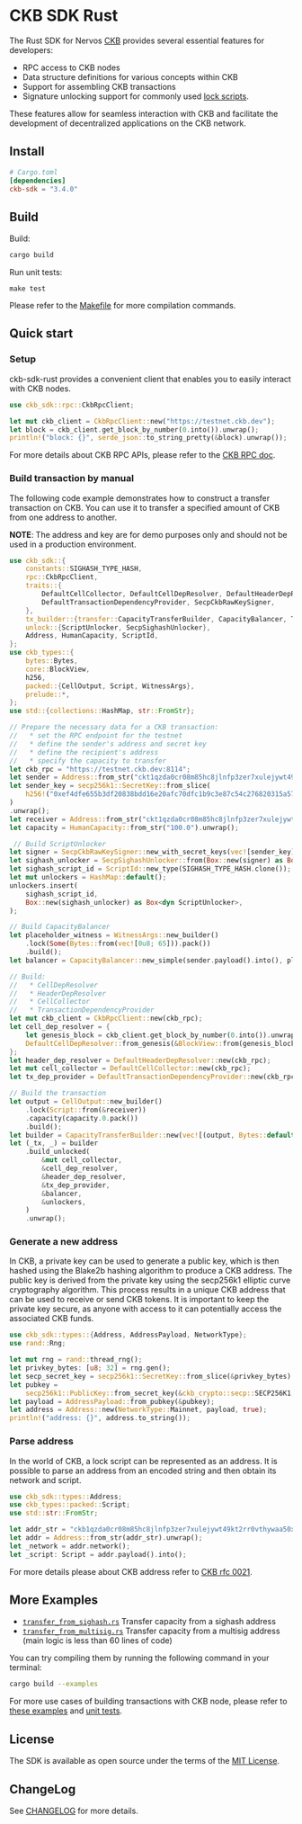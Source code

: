 
# CKB SDK Rust

The Rust SDK for Nervos [CKB][ckb] provides several essential features for developers:

- RPC access to CKB nodes
- Data structure definitions for various concepts within CKB
- Support for assembling CKB transactions
- Signature unlocking support for commonly used [lock scripts](https://github.com/nervosnetwork/rfcs/blob/master/rfcs/0022-transaction-structure/0022-transaction-structure.md#lock-script).

These features allow for seamless interaction with CKB and facilitate the development of decentralized applications on the CKB network.

## Install

```toml
# Cargo.toml
[dependencies]
ckb-sdk = "3.4.0"
```

## Build

Build:

```bash
cargo build
```

Run unit tests:

```
make test
```

Please refer to the [Makefile](./Makefile) for more compilation commands.

## Quick start

### Setup

ckb-sdk-rust provides a convenient client that enables you to easily interact with CKB nodes.

```rust
use ckb_sdk::rpc::CkbRpcClient;

let mut ckb_client = CkbRpcClient::new("https://testnet.ckb.dev");
let block = ckb_client.get_block_by_number(0.into()).unwrap();
println!("block: {}", serde_json::to_string_pretty(&block).unwrap());
```

For more details about CKB RPC APIs, please refer to the [CKB RPC doc](https://github.com/nervosnetwork/ckb/blob/master/rpc/README.md).

### Build transaction by manual

The following code example demonstrates how to construct a transfer transaction on CKB. You can use it to transfer a specified amount of CKB from one address to another.

**NOTE**: The address and key are for demo purposes only and should not be used in a production environment.

```rust
use ckb_sdk::{
    constants::SIGHASH_TYPE_HASH,
    rpc::CkbRpcClient,
    traits::{
        DefaultCellCollector, DefaultCellDepResolver, DefaultHeaderDepResolver,
        DefaultTransactionDependencyProvider, SecpCkbRawKeySigner,
    },
    tx_builder::{transfer::CapacityTransferBuilder, CapacityBalancer, TxBuilder},
    unlock::{ScriptUnlocker, SecpSighashUnlocker},
    Address, HumanCapacity, ScriptId,
};
use ckb_types::{
    bytes::Bytes,
    core::BlockView,
    h256,
    packed::{CellOutput, Script, WitnessArgs},
    prelude::*,
};
use std::{collections::HashMap, str::FromStr};

// Prepare the necessary data for a CKB transaction:
//   * set the RPC endpoint for the testnet
//   * define the sender's address and secret key
//   * define the recipient's address
//   * specify the capacity to transfer
let ckb_rpc = "https://testnet.ckb.dev:8114";
let sender = Address::from_str("ckt1qzda0cr08m85hc8jlnfp3zer7xulejywt49kt2rr0vthywaa50xwsqf7v2xsyj0p8szesqrwqapvvygpc8hzg9sku954v").unwrap();
let sender_key = secp256k1::SecretKey::from_slice(
    h256!("0xef4dfe655b3df20838bdd16e20afc70dfc1b9c3e87c54c276820315a570e6555").as_bytes(),
)
.unwrap();
let receiver = Address::from_str("ckt1qzda0cr08m85hc8jlnfp3zer7xulejywt49kt2rr0vthywaa50xwsqvglkprurm00l7hrs3rfqmmzyy3ll7djdsujdm6z").unwrap();
let capacity = HumanCapacity::from_str("100.0").unwrap();

 // Build ScriptUnlocker
let signer = SecpCkbRawKeySigner::new_with_secret_keys(vec![sender_key]);
let sighash_unlocker = SecpSighashUnlocker::from(Box::new(signer) as Box<_>);
let sighash_script_id = ScriptId::new_type(SIGHASH_TYPE_HASH.clone());
let mut unlockers = HashMap::default();
unlockers.insert(
    sighash_script_id,
    Box::new(sighash_unlocker) as Box<dyn ScriptUnlocker>,
);

// Build CapacityBalancer
let placeholder_witness = WitnessArgs::new_builder()
    .lock(Some(Bytes::from(vec![0u8; 65])).pack())
    .build();
let balancer = CapacityBalancer::new_simple(sender.payload().into(), placeholder_witness, 1000);

// Build:
//   * CellDepResolver
//   * HeaderDepResolver
//   * CellCollector
//   * TransactionDependencyProvider
let mut ckb_client = CkbRpcClient::new(ckb_rpc);
let cell_dep_resolver = {
    let genesis_block = ckb_client.get_block_by_number(0.into()).unwrap().unwrap();
    DefaultCellDepResolver::from_genesis(&BlockView::from(genesis_block)).unwrap()
};
let header_dep_resolver = DefaultHeaderDepResolver::new(ckb_rpc);
let mut cell_collector = DefaultCellCollector::new(ckb_rpc);
let tx_dep_provider = DefaultTransactionDependencyProvider::new(ckb_rpc, 10);

// Build the transaction
let output = CellOutput::new_builder()
    .lock(Script::from(&receiver))
    .capacity(capacity.0.pack())
    .build();
let builder = CapacityTransferBuilder::new(vec![(output, Bytes::default())]);
let (_tx, _) = builder
    .build_unlocked(
        &mut cell_collector,
        &cell_dep_resolver,
        &header_dep_resolver,
        &tx_dep_provider,
        &balancer,
        &unlockers,
    )
    .unwrap();
```

### Generate a new address

In CKB, a private key can be used to generate a public key, which is then hashed using the Blake2b hashing algorithm to produce a CKB address. The public key is derived from the private key using the secp256k1 elliptic curve cryptography algorithm. This process results in a unique CKB address that can be used to receive or send CKB tokens. It is important to keep the private key secure, as anyone with access to it can potentially access the associated CKB funds.

```rust
use ckb_sdk::types::{Address, AddressPayload, NetworkType};
use rand::Rng;

let mut rng = rand::thread_rng();
let privkey_bytes: [u8; 32] = rng.gen();
let secp_secret_key = secp256k1::SecretKey::from_slice(&privkey_bytes).unwrap();
let pubkey =
    secp256k1::PublicKey::from_secret_key(&ckb_crypto::secp::SECP256K1, &secp_secret_key);
let payload = AddressPayload::from_pubkey(&pubkey);
let address = Address::new(NetworkType::Mainnet, payload, true);
println!("address: {}", address.to_string());
```

### Parse address

In the world of CKB, a lock script can be represented as an address. It is possible to parse an address from an encoded string and then obtain its network and script.

```rust
use ckb_sdk::types::Address;
use ckb_types::packed::Script;
use std::str::FromStr;

let addr_str = "ckb1qzda0cr08m85hc8jlnfp3zer7xulejywt49kt2rr0vthywaa50xwsqgvf0k9sc40s3azmpfvhyuudhahpsj72tsr8cx3d";
let addr = Address::from_str(addr_str).unwrap();
let _network = addr.network();
let _script: Script = addr.payload().into();
```

For more details please about CKB address refer to [CKB rfc 0021](https://github.com/nervosnetwork/rfcs/blob/master/rfcs/0021-ckb-address-format/0021-ckb-address-format.md).


## More Examples

* [`transfer_from_sighash.rs`](examples/transfer_from_sighash.rs) Transfer capacity from a sighash address
* [`transfer_from_multisig.rs`](examples/transfer_from_multisig.rs) Transfer capacity from a multisig address (main logic is less than 60 lines of code)

You can try compiling them by running the following command in your terminal:

```sh
cargo build --examples
```

For more use cases of building transactions with CKB node, please refer to [these examples](./examples/) and [unit tests](./src/tests/).

## License

The SDK is available as open source under the terms of the [MIT License](./LICENSE).

## ChangeLog

See [CHANGELOG](CHANGELOG.md) for more details.


[ckb]: https://github.com/nervosnetwork/ckb
